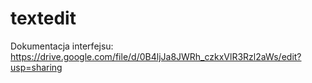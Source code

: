 textedit
========
Dokumentacja interfejsu: https://drive.google.com/file/d/0B4ljJa8JWRh_czkxVlR3Rzl2aWs/edit?usp=sharing
